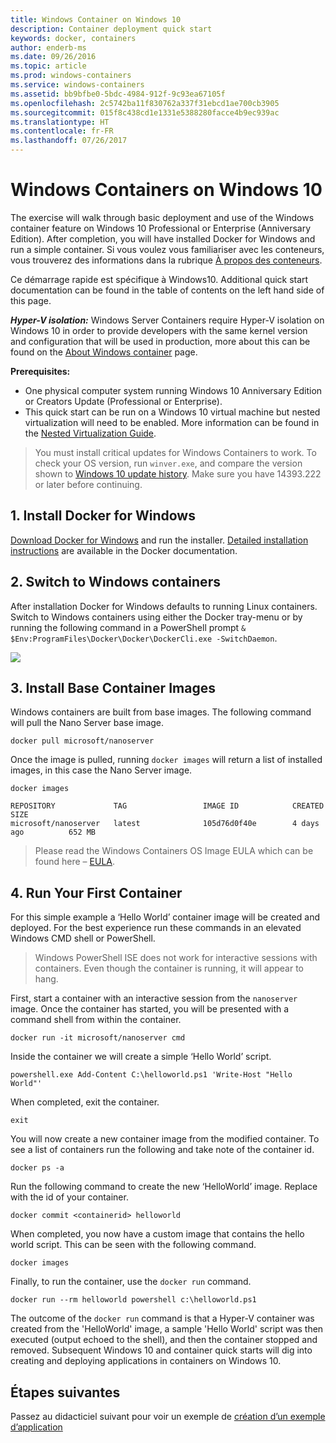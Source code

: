 ```yaml
---
title: Windows Container on Windows 10
description: Container deployment quick start
keywords: docker, containers
author: enderb-ms
ms.date: 09/26/2016
ms.topic: article
ms.prod: windows-containers
ms.service: windows-containers
ms.assetid: bb9bfbe0-5bdc-4984-912f-9c93ea67105f
ms.openlocfilehash: 2c5742ba11f830762a337f31ebcd1ae700cb3905
ms.sourcegitcommit: 015f8c438cd1e1331e5388280facce4b9ec939ac
ms.translationtype: HT
ms.contentlocale: fr-FR
ms.lasthandoff: 07/26/2017
---
```

# Windows Containers on Windows 10

The exercise will walk through basic deployment and use of the Windows container feature on Windows 10 Professional or Enterprise (Anniversary Edition). After completion, you will have installed Docker for Windows and run a simple container. Si vous voulez vous familiariser avec les conteneurs, vous trouverez des informations dans la rubrique [À propos des conteneurs](../about/index.md).

Ce démarrage rapide est spécifique à Windows10. Additional quick start documentation can be found in the table of contents on the left hand side of this page.

***Hyper-V isolation:*** Windows Server Containers require Hyper-V isolation on Windows 10 in order to provide developers with the same kernel version and configuration that will be used in production, more about this can be found on the [About Windows container](../about/index.md) page.

**Prerequisites:**

- One physical computer system running Windows 10 Anniversary Edition or Creators Update (Professional or Enterprise).   
- This quick start can be run on a Windows 10 virtual machine but nested virtualization will need to be enabled. More information can be found in the [Nested Virtualization Guide](https://msdn.microsoft.com/en-us/virtualization/hyperv_on_windows/user_guide/nesting).

> You must install critical updates for Windows Containers to work.
> To check your OS version, run `winver.exe`, and compare the version shown to [Windows 10 update history](https://support.microsoft.com/en-us/help/12387/windows-10-update-history).
> Make sure you have 14393.222 or later before continuing.

## 1. Install Docker for Windows

[Download Docker for Windows](https://download.docker.com/win/stable/InstallDocker.msi) and run the installer. [Detailed installation instructions](https://docs.docker.com/docker-for-windows/install) are available in the Docker documentation.

## 2. Switch to Windows containers

After installation Docker for Windows defaults to running Linux containers. Switch to Windows containers using either the Docker tray-menu or by running the following command in a PowerShell prompt `& $Env:ProgramFiles\Docker\Docker\DockerCli.exe -SwitchDaemon`.

![](./media/docker-for-win-switch.png)

## 3. Install Base Container Images

Windows containers are built from base images. The following command will pull the Nano Server base image.

```none
docker pull microsoft/nanoserver
```

Once the image is pulled, running `docker images` will return a list of installed images, in this case the Nano Server image.

```none
docker images

REPOSITORY             TAG                 IMAGE ID            CREATED             SIZE
microsoft/nanoserver   latest              105d76d0f40e        4 days ago          652 MB
```

> Please read the Windows Containers OS Image EULA which can be found here – [EULA](../images-eula.md).

## 4. Run Your First Container

For this simple example a ‘Hello World’ container image will be created and deployed. For the best experience run these commands in an elevated Windows CMD shell or PowerShell.

> Windows PowerShell ISE does not work for interactive sessions with containers. Even though the container is running, it will appear to hang.

First, start a container with an interactive session from the `nanoserver` image. Once the container has started, you will be presented with a command shell from within the container.  

```none
docker run -it microsoft/nanoserver cmd
```

Inside the container we will create a simple ‘Hello World’ script.

```none
powershell.exe Add-Content C:\helloworld.ps1 'Write-Host "Hello World"'
```   

When completed, exit the container.

```none
exit
```

You will now create a new container image from the modified container. To see a list of containers run the following and take note of the container id.

```none
docker ps -a
```

Run the following command to create the new ‘HelloWorld’ image. Replace <containerid> with the id of your container.

```none
docker commit <containerid> helloworld
```

When completed, you now have a custom image that contains the hello world script. This can be seen with the following command.

```none
docker images
```

Finally, to run the container, use the `docker run` command.

```none
docker run --rm helloworld powershell c:\helloworld.ps1
```

The outcome of the `docker run` command is that a Hyper-V container was created from the 'HelloWorld' image, a sample 'Hello World' script was then executed (output echoed to the shell), and then the container stopped and removed.
Subsequent Windows 10 and container quick starts will dig into creating and deploying applications in containers on Windows 10.

## Étapes suivantes

Passez au didacticiel suivant pour voir un exemple de [création d’un exemple d’application](./building-sample-app.md)

